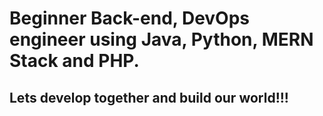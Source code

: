 # Beginner Back-end, DevOps engineer using Java, Python, MERN Stack and PHP.
## Lets develop together and build our world!!!
